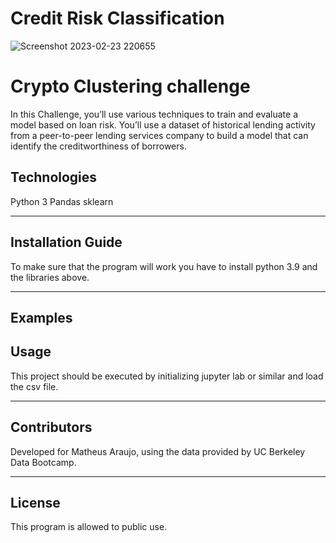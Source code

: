 # Credit Risk Classification


![Screenshot 2023-02-23 220655](https://user-images.githubusercontent.com/75823252/221104851-893dafbb-362c-4cca-89bb-cdfb9937f1f0.png)

# Crypto Clustering challenge

In this Challenge, you’ll use various techniques to train and evaluate a model based on loan risk. You’ll use a dataset of historical lending activity from a peer-to-peer lending services company to build a model that can identify the creditworthiness of borrowers.

## Technologies

Python 3
Pandas
sklearn

---

## Installation Guide

To make sure that the program will work you have to install python 3.9 and the libraries above.
 

---

## Examples







## Usage

This project should be executed by initializing jupyter lab  or similar and load the csv file.


---

## Contributors

Developed for Matheus Araujo, using the data provided by UC Berkeley Data Bootcamp.

---

## License

This program is allowed to public use.
